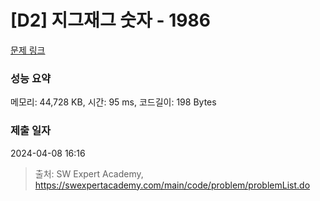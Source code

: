 # [D2] 지그재그 숫자 - 1986 

[문제 링크](https://swexpertacademy.com/main/code/problem/problemDetail.do?contestProbId=AV5PxmBqAe8DFAUq) 

### 성능 요약

메모리: 44,728 KB, 시간: 95 ms, 코드길이: 198 Bytes

### 제출 일자

2024-04-08 16:16



> 출처: SW Expert Academy, https://swexpertacademy.com/main/code/problem/problemList.do